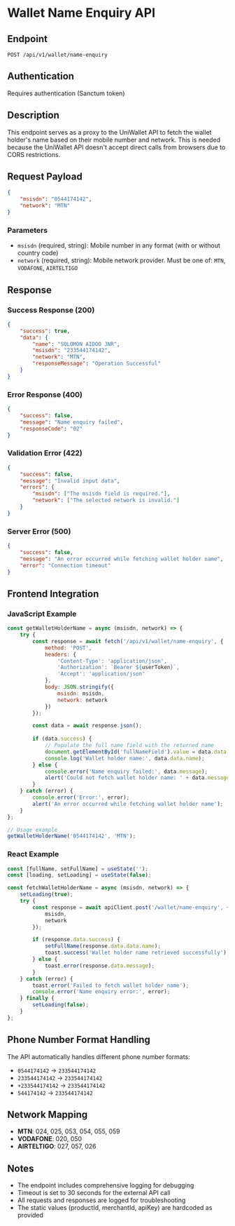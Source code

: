 # Wallet Name Enquiry API

## Endpoint
```
POST /api/v1/wallet/name-enquiry
```

## Authentication
Requires authentication (Sanctum token)

## Description
This endpoint serves as a proxy to the UniWallet API to fetch the wallet holder's name based on their mobile number and network. This is needed because the UniWallet API doesn't accept direct calls from browsers due to CORS restrictions.

## Request Payload
```json
{
    "msisdn": "0544174142",
    "network": "MTN"
}
```

### Parameters
- `msisdn` (required, string): Mobile number in any format (with or without country code)
- `network` (required, string): Mobile network provider. Must be one of: `MTN`, `VODAFONE`, `AIRTELTIGO`

## Response

### Success Response (200)
```json
{
    "success": true,
    "data": {
        "name": "SOLOMON AIDOO JNR",
        "msisdn": "233544174142",
        "network": "MTN",
        "responseMessage": "Operation Successful"
    }
}
```

### Error Response (400)
```json
{
    "success": false,
    "message": "Name enquiry failed",
    "responseCode": "02"
}
```

### Validation Error (422)
```json
{
    "success": false,
    "message": "Invalid input data",
    "errors": {
        "msisdn": ["The msisdn field is required."],
        "network": ["The selected network is invalid."]
    }
}
```

### Server Error (500)
```json
{
    "success": false,
    "message": "An error occurred while fetching wallet holder name",
    "error": "Connection timeout"
}
```

## Frontend Integration

### JavaScript Example
```javascript
const getWalletHolderName = async (msisdn, network) => {
    try {
        const response = await fetch('/api/v1/wallet/name-enquiry', {
            method: 'POST',
            headers: {
                'Content-Type': 'application/json',
                'Authorization': `Bearer ${userToken}`,
                'Accept': 'application/json'
            },
            body: JSON.stringify({
                msisdn: msisdn,
                network: network
            })
        });

        const data = await response.json();
        
        if (data.success) {
            // Populate the full name field with the returned name
            document.getElementById('fullNameField').value = data.data.name;
            console.log('Wallet holder name:', data.data.name);
        } else {
            console.error('Name enquiry failed:', data.message);
            alert('Could not fetch wallet holder name: ' + data.message);
        }
    } catch (error) {
        console.error('Error:', error);
        alert('An error occurred while fetching wallet holder name');
    }
};

// Usage example
getWalletHolderName('0544174142', 'MTN');
```

### React Example
```javascript
const [fullName, setFullName] = useState('');
const [loading, setLoading] = useState(false);

const fetchWalletHolderName = async (msisdn, network) => {
    setLoading(true);
    try {
        const response = await apiClient.post('/wallet/name-enquiry', {
            msisdn,
            network
        });

        if (response.data.success) {
            setFullName(response.data.data.name);
            toast.success('Wallet holder name retrieved successfully');
        } else {
            toast.error(response.data.message);
        }
    } catch (error) {
        toast.error('Failed to fetch wallet holder name');
        console.error('Name enquiry error:', error);
    } finally {
        setLoading(false);
    }
};
```

## Phone Number Format Handling
The API automatically handles different phone number formats:
- `0544174142` → `233544174142`
- `233544174142` → `233544174142`
- `+233544174142` → `233544174142`
- `544174142` → `233544174142`

## Network Mapping
- **MTN**: 024, 025, 053, 054, 055, 059
- **VODAFONE**: 020, 050
- **AIRTELTIGO**: 027, 057, 026

## Notes
- The endpoint includes comprehensive logging for debugging
- Timeout is set to 30 seconds for the external API call
- All requests and responses are logged for troubleshooting
- The static values (productId, merchantId, apiKey) are hardcoded as provided
